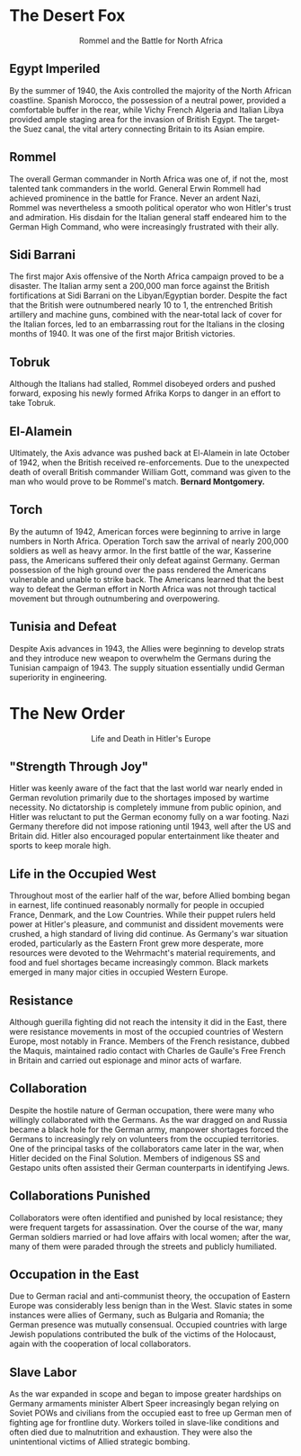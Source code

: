 # The Desert Fox

<center>Rommel and the Battle for North Africa</center>

## Egypt Imperiled

By the summer of 1940, the Axis controlled the majority of the North African coastline. Spanish Morocco, the possession of a neutral power, provided a comfortable buffer in the rear, while Vichy French Algeria and Italian Libya provided ample staging area for the invasion of British Egypt. The target- the Suez canal, the vital artery connecting Britain to its Asian empire. 

## Rommel

The overall German commander in North Africa was one of, if not the, most talented tank commanders in the world. General Erwin Rommell had achieved prominence in the battle for France. Never an ardent Nazi, Rommel was nevertheless a smooth political operator who won Hitler's trust and admiration. His disdain for the Italian general staff endeared him to the German High Command, who were increasingly frustrated with their ally. 

## Sidi Barrani

The first major Axis offensive of the North Africa campaign proved to be a disaster. The Italian army sent a 200,000 man force against the British fortifications at Sidi Barrani on the Libyan/Egyptian border. Despite the fact that the British were outnumbered nearly 10 to 1, the entrenched British artillery and machine guns, combined with the near-total lack of cover for the Italian forces, led to an embarrassing rout for the Italians in the closing months of 1940. It was one of the first major British victories. 

## Tobruk

Although the Italians had stalled, Rommel disobeyed orders and pushed forward, exposing his newly formed Afrika Korps to danger in an effort to take Tobruk.

## El-Alamein

Ultimately, the Axis advance was pushed back at El-Alamein in late October of 1942, when the British received re-enforcements. Due to the unexpected death of overall British commander William Gott, command was given to the man who would prove to be Rommel's match. <b>Bernard Montgomery.</b> 

## Torch

By the autumn of 1942, American forces were beginning to arrive in large numbers in North Africa. Operation Torch saw the arrival of nearly 200,000 soldiers as well as heavy armor. In the first battle of the war, Kasserine pass, the Americans suffered their only defeat against Germany. German possession of the high ground over the pass rendered the Americans vulnerable and unable to strike back. The Americans learned that the best way to defeat the German effort in North Africa was not through tactical movement but through outnumbering and overpowering. 

## Tunisia and Defeat

Despite Axis advances in 1943, the Allies were beginning to develop strats and they introduce new weapon to overwhelm the Germans during the Tunisian campaign of 1943. The supply situation essentially undid German superiority in engineering. 

# The New Order
<center>Life and Death in Hitler's Europe</center>

## "Strength Through Joy"

Hitler was keenly aware of the fact that the last world war nearly ended in German revolution primarily due to the shortages imposed by wartime necessity. No dictatorship is completely immune from public opinion, and Hitler was reluctant to put the German economy fully on a war footing. Nazi Germany therefore did not impose rationing until 1943, well after the US and Britain did. Hitler also encouraged popular entertainment like theater and sports to keep morale high.

## Life in the Occupied West

Throughout most of the earlier half of the war, before Allied bombing began in earnest, life continued reasonably normally for people in occupied France, Denmark, and the Low Countries. While their puppet rulers held power at Hitler's pleasure, and communist and dissident movements were crushed, a high standard of living did continue. As Germany's war situation eroded, particularly as the Eastern Front grew more desperate, more resources were devoted to the Wehrmacht's material requirements, and food and fuel shortages became increasingly common. Black markets emerged in many major cities in occupied Western Europe. 

## Resistance

Although guerilla fighting did not reach the intensity it did in the East, there were resistance movements in most of the occupied countries of Western Europe, most notably in France. Members of the French resistance, dubbed the Maquis, maintained radio contact with Charles de Gaulle's Free French in Britain and carried out espionage and minor acts of warfare.

## Collaboration

Despite the hostile nature of German occupation, there were many who willingly collaborated with the Germans. As the war dragged on and Russia became a black hole for the German army, manpower shortages forced the Germans to increasingly rely on volunteers from the occupied territories. One of the principal tasks of the collaborators came later in the war, when Hitler decided on the Final Solution. Members of indigenous SS and Gestapo units often assisted their German counterparts in identifying Jews.

## Collaborations Punished

Collaborators were often identified and punished by local resistance; they were frequent targets for assassination. Over the course of the war, many German soldiers married or had love affairs with local women; after the war, many of them were paraded through the streets and publicly humiliated. 

## Occupation in the East

Due to German racial and anti-communist theory, the occupation of Eastern Europe was considerably less benign than in the West. Slavic states in some instances were allies of Germany, such as Bulgaria and Romania; the German presence was mutually  consensual. Occupied countries with large Jewish populations contributed the bulk of the victims of the Holocaust, again with the cooperation of local collaborators. 

## Slave Labor

As the war expanded in scope and began to impose greater hardships on Germany armaments minister Albert Speer increasingly began relying on Soviet POWs and civilians from the occupied east to free up German men of fighting age for frontline duty. Workers toiled in slave-like conditions and often died due to malnutrition and exhaustion. They were also the unintentional victims of Allied strategic bombing. 